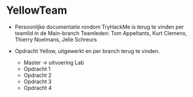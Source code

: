 # YellowTeam

- Persoonlijke documentatie rondom TryHackMe is terug te vinden per teamlid in de Main-branch
  Teamleden: Tom Appeltants, Kurt Clemens, Thierry Noelmans, Jelle Schreurs

- Opdracht Yellow, uitgewerkt en per branch terug te vinden.
    - Master -> uitvoering Lab
    - Opdracht 1 
    - Opdracht 2 
    - Opdracht 3
    - Opdracht 4
